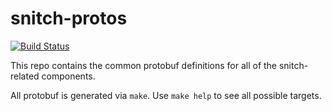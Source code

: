 # snitch-protos
[![Build Status](https://github.com/streamdal/snitch-protos/actions/workflows/release.yml/badge.svg)](https://github.com/streamdal/snitch-protos/actions/workflows/release.yml)

This repo contains the common protobuf definitions for all of the snitch-related
components.

All protobuf is generated via `make`. Use `make help` to see all possible targets.

